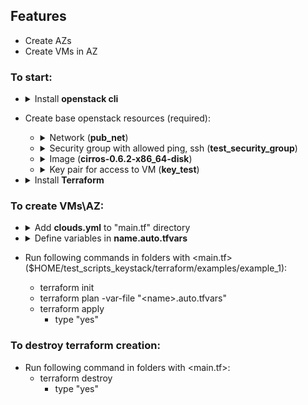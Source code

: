 ## Features
- Create AZs
- Create VMs in AZ
### To start:
- <details>
  <summary>Install <b>openstack cli</b></summary>
  
  Sberlinux:
         
      yum install -y python3-pip
      python3 -m pip install openstackclient
      export PATH=\$PATH:/usr/local/bin
  </details>

- Create base openstack resources (required):
  - <details>
    <summary>Network (<b>pub_net</b>)</summary>

    1. Define <b>CIDR</b> and <b>GATEWAY</b> (for itkey stands):

           CIDR=$(ip r|grep "dev external proto kernel scope"| awk '{print $1}');
           last_digit=$(echo $CIDR | sed --regexp-extended 's/([0-9]+\.[0-9]+\.[0-9]+\.)|(\/[0-9]+)//g');
           left_side=$(echo $CIDR | sed --regexp-extended 's/([0-9]+\/[0-9]+)//g');
           GATEWAY=$left_side$(expr $last_digit + 1);
           echo "CIDR: $CIDR, GATEWAY: $GATEWAY"
    2. Define `--allocation-pool start=<start_IP> ,end=<end_IP>` from table for `/27`  mask:
   Network address Usable IP addresses  Broadcast address:
           
           .0    .1-.30    .31
           .32   .33-.62   .63
           .64   .65-.94   .95
           .96   .97-.126  .127
           .128  .129-.158 .159
           .160  .161-.190 .191
           .192  .193-.222 .223
           .224  .225-.254 .255
           
            Example:

            if CIDR 10.224.130.0/27
            allocation_start = "10.224.130.10"
            allocation_end   = "10.224.128.30"
    3. Create network and subnet:
     
           openstack network create --external --share --provider-network-type flat --provider-physical-network physnet1 pub_net;
           openstack subnet create --subnet-range $CIDR --network pub_net --dhcp --gateway $GATEWAY --allocation-pool start=<start>,end=<end> pub_subnet

    </details>
  - <details>
    <summary>Security group with allowed ping, ssh (<b>test_security_group</b>)</summary>
    
    To crete test_security_group:
  
        SECURITY_GR_ID=$(openstack security group create test_security_group|grep "id"| head -1 | awk '{print $4}')
        openstack security group rule create --egress --ethertype IPv4 --protocol tcp $SECURITY_GR_ID
        openstack security group rule create --ingress --ethertype IPv4 --protocol tcp $SECURITY_GR_ID
        openstack security group rule create --egress --ethertype IPv4 --protocol udp $SECURITY_GR_ID
        openstack security group rule create --ingress --ethertype IPv4 --protocol udp $SECURITY_GR_ID
        openstack security group rule create --ingress --ethertype IPv4 --protocol icmp $SECURITY_GR_ID
    </details>
  - <details>
    <summary>Image (<b>cirros-0.6.2-x86_64-disk</b>)</summary>
    
    To crete cirros-0.6.2-x86_64-disk:
  
        wget https://repo.itkey.com/repository/images/cirros-0.6.2-x86_64-disk.img -O cirros-0.6.2-x86_64-disk.img
        openstack image create cirros-0.6.2-x86_64-disk --disk-format qcow2 --min-disk 1 --container-format bare --public --file ./cirros-0.6.2-x86_64-disk.img
    To crete ubuntu-20.04-server-cloudimg-amd64:
  
        wget https://repo.itkey.com/repository/images/ubuntu-20.04-server-cloudimg-amd64.img -O ubuntu-20.04-server-cloudimg-amd64.img
        openstack image create ubuntu-20.04-server-cloudimg-amd64 --disk-format qcow2 --min-disk 5 --container-format bare --public --file ./ubuntu-20.04-server-cloudimg-amd64.img
    </details>
  - <details>  
    <summary>Key pair for access to VM (<b>key_test</b>)</summary>
    
    To the key pair for the user, specified in the cloud.yml based on $HOME/test_scripts_keystack/key_test.pem:
    
        openstack keypair create key_test --public-key $HOME/test_scripts_keystack/key_test.pub
    </details>
- <details>
  <summary>Install <b>Terraform</b></summary>

  Install wget:
      
      #Sberlinux
      yum in -y wget
  
      #Ubuntu
      apt install wget
  
  Download Terraform binary from repo itkey:

      wget https://repo.itkey.com/repository/images/terraform_1.8.5_linux_amd64
  
  Change the access permissions:

      chmod 777 ./terraform_1.8.5_linux_amd64

  Move binary to /usr/local/bin/:

      mv terraform_1.8.5_linux_amd64 /usr/local/bin/terraform

  Change terraform provider_installation:

      cat <<-EOF > ~/.terraformrc
      provider_installation {
          network_mirror {
              url = "https://terraform-mirror.yandexcloud.net/"
              include = ["registry.terraform.io/*/*"]
          }
          direct {
              exclude = ["registry.terraform.io/*/*"]
          }
      }
      EOF
  </details>
### To create VMs\AZ:
- <details>
  <summary>Add <b>clouds.yml</b> to "main.tf" directory</summary>
  
  Create clouds.yml

      vi clouds.yml
  
  Past into clouds.yml next template and define your parameters: <b>VIP, project_id, password, region_name</b>.
      
      clouds:
          openstack:
              auth:
              auth_url: https://<VIP>:5000
              username: "admin"
              project_id: <project_id>
              project_name: "admin"
              user_domain_name: "Default"
              password: <password>
              region_name: "<region_name>"
              interface: "public"
              identity_api_version: 3

  Vim shortcut:

      I                           - Instrt text
      Press "Esc" and type ":wq"  - Save and exit

  Move the clouds.yml to $HOME/test_scripts_keystack/terraform/examples/example_1

      mv ./clouds.yml $HOME/test_scripts_keystack/terraform/examples/example_1/clouds.yml
  </details>
- <details>
    <summary>Define variables in <b>name.auto.tfvars</b></summary>
  
    Creating a VMs is based on the following dictionaries:

        # VMs
        VMs = {
            <base_VMs_name_1> = {
                <porperties_1...>
            }
            <base_VMs_name_2> = {
                <porperties_2...>
            }
            ...
            <base_VMs_name_n> = {
                <porperties_n...>
            }
        }
    
        # AZs
        AZs = {
            <aggr_name_1> = {
                az_name = "<az_name_1>"
                hosts_list = [
                    "<comp_name_1_1>",
                    "<comp_name_1_2>",
                    ...,
                   "<comp_name_1_n>"
                ]
            <aggr_name_2> = {
                az_name = "<az_name_2>"
                hosts_list = [
                    "<comp_name_2_1>",
                    "<comp_name_2_2>",
                    ...,
                   "<comp_name_2_n>"
                ]
            }
           ...
           <aggr_name_n> = {
                az_name = "<az_name_n>"
                hosts_list = [
                    "<comp_name_n_1>",
                    "<comp_name_n_2>",
                    ...,
                   "<comp_name_n_n>"
                ]
        }

    List of accepted VM properties:

        vm_qty            = !!! Required parameter. Quantity of created VMs
        image_name        = The name of the image from the project specified in the cloud.yml (default: cirros-0.6.2-x86_64-disk)
        flavor            = {
            vcpus         = Number of vCPUs (flavor)
            ram           = RAM in !!!MB (1024, 2048, 4096, ...) (flavor)
        }                 if no define create flavor vcpus = 2, ram = 20248
        keypair_name      = The key pair name for the user specified in the cloud.yml (default: key_test)
        security_groups   = The name of the security group from the project specified in the cloud.yml (default: test_security_group)
        az_hint           = The AZ name if neded. Valid format: "<az_name>" or "<az_name>:<hypervisor_name>" 
        disk              = {
             <disk_name_1>  = Size in GB
             <disk_name_2>  = Size in GB
             ...
             <<disk_name_n>  = Size in GB
        }                   if not define create one disk from image (sda) 5 GB
        network_name      = The name of network (default: pub_net)

    The first <b>minimal</b> auto.vars file looks like (create one VM):

        # VMs
        VMs = {
            TEST_VM = {
                vm_qty = 1
            }
        }

        # AZs
        AZs = {}

    The second <b>minimal</b> auto.vars file looks like (create just AZ):

        # VMs
        VMs = {
        }

        # AZs
        AZs = {
           <aggr_name> = {
               az_name = "<az_name>"
               hosts_list = [
                   "<comp_node_name>",
               ]
           }
        }

    Example of creating an auto.vars file:

      cat <<-EOF > ~/test_scripts_keystack/terraform/examples/example_1/foo.auto.tfvars
        # VMs
        VMs = {
            TEST_VM_1 = {
                vm_qty          = 1
                image_name      = "ubuntu-20.04-server-cloudimg-amd64"
                az_hint         = "az_1:ebochkov-ks-sber-comp-01"
            }
            TEST_VM_2 = {
                vm_qty          = 2
                image_name      = "cirros-0.6.2-x86_64-disk"
                flavor          = {
                    vcpus = 4
                }
                disk            = {
                    sda         = 7
                    sdb         = 8
                }
            }
            TEST_VM_3 = {
                vm_qty          = 3
                image_name      = "cirros-0.6.2-x86_64-disk"
                flavor          = {
                    ram         = 1024
                }
                disk            = {
                    sda         = 3
                }
            }
        }
    
        # AZs
        AZs = {
            aggr_1 = {
                az_name = "az_1"
                hosts_list = [
                    "ebochkov-ks-sber-comp-01",
                    "ebochkov-ks-sber-comp-02",
                ]
            }
            aggr_2 = {
                az_name    = "az_2"
                hosts_list = [
                    "ebochkov-ks-sber-comp-03",
                    "ebochkov-ks-sber-comp-04",
                ]
            }
        }
      EOF
    </details>
- Run following commands in folders with <main.tf> ($HOME/test_scripts_keystack/terraform/examples/example_1):
  - terraform init
  - terraform plan -var-file "\<name>.auto.tfvars"
  - terraform apply
    - type "yes"

### To destroy terraform creation:
- Run following command in folders with <main.tf>:
  - terraform destroy
    - type "yes"